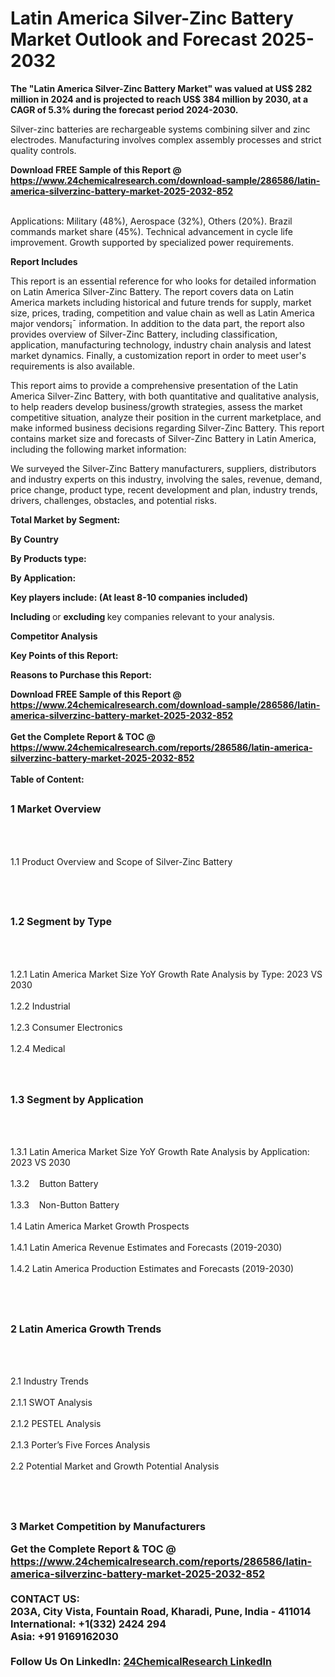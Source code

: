 <h1>Latin America Silver-Zinc Battery Market Outlook and Forecast 2025-2032</h1><p><strong>The "Latin America Silver-Zinc Battery Market" was valued at US$ 282 million in 2024 and is projected to reach US$ 384 million by 2030, at a CAGR of 5.3% during the forecast period 2024-2030.</strong></p><p>
</p><p>Silver-zinc batteries are rechargeable systems combining silver and zinc electrodes. Manufacturing involves complex assembly processes and strict quality controls.</p><div><b>Download FREE Sample of this Report @ 
            <a href="https://www.24chemicalresearch.com/download-sample/286586/latin-america-silverzinc-battery-market-2025-2032-852">
            https://www.24chemicalresearch.com/download-sample/286586/latin-america-silverzinc-battery-market-2025-2032-852</a></b></div><br><p>
Applications: Military (48%), Aerospace (32%), Others (20%). Brazil commands market share (45%). Technical advancement in cycle life improvement. Growth supported by specialized power requirements.</p><p>
</p><p><strong>Report Includes</strong></p><p>
</p><p>This report is an essential reference for who looks for detailed information on Latin America Silver-Zinc Battery. The report covers data on Latin America markets including historical and future trends for supply, market size, prices, trading, competition and value chain as well as Latin America major vendors¡¯ information. In addition to the data part, the report also provides overview of Silver-Zinc Battery, including classification, application, manufacturing technology, industry chain analysis and latest market dynamics. Finally, a customization report in order to meet user's requirements is also available.</p><p>
</p><p>This report aims to provide a comprehensive presentation of the Latin America Silver-Zinc Battery, with both quantitative and qualitative analysis, to help readers develop business/growth strategies, assess the market competitive situation, analyze their position in the current marketplace, and make informed business decisions regarding Silver-Zinc Battery. This report contains market size and forecasts of Silver-Zinc Battery in Latin America, including the following market information:</p><p>
We surveyed the Silver-Zinc Battery manufacturers, suppliers, distributors and industry experts on this industry, involving the sales, revenue, demand, price change, product type, recent development and plan, industry trends, drivers, challenges, obstacles, and potential risks.</p><p>
</p><p><strong>Total Market by Segment:</strong></p><p>
<strong>By Country</strong></p><p>
</p><p>
<strong>By Products type:</strong></p><p>
</p><p>
<strong>By Application:</strong></p><p>
</p><p>
<strong>Key players include: (At least 8-10 companies included)</strong></p><p>
</p><p>
</p><p><strong>Including </strong>or <strong>excluding </strong>key companies relevant to your analysis.</p><p>
<strong>Competitor Analysis</strong></p><p>
</p><p>
</p><p><strong>Key Points of this Report:</strong></p><p>
</p><p>
</p><p><strong>Reasons to Purchase this Report:</strong></p><p>
</p><div><b>Download FREE Sample of this Report @ 
            <a href="https://www.24chemicalresearch.com/download-sample/286586/latin-america-silverzinc-battery-market-2025-2032-852">
            https://www.24chemicalresearch.com/download-sample/286586/latin-america-silverzinc-battery-market-2025-2032-852</a></b></div><br><div><b>Get the Complete Report & TOC @ 
            <a href="https://www.24chemicalresearch.com/reports/286586/latin-america-silverzinc-battery-market-2025-2032-852">
            https://www.24chemicalresearch.com/reports/286586/latin-america-silverzinc-battery-market-2025-2032-852</a></b></div><br>
            <b>Table of Content:</b><p><h2><span style="font-size:16px"><strong>1 Market Overview&nbsp;&nbsp; &nbsp;</strong></span></h2><br />
<br />
<p>1.1 Product Overview and Scope of Silver-Zinc Battery&nbsp;</p><br />
<br />
<h2><strong><span style="font-size:16px">1.2 Segment by Type&nbsp;&nbsp; &nbsp;</span></strong></h2><br />
<br />
<p>1.2.1 Latin America Market Size YoY Growth Rate Analysis by Type: 2023 VS 2030&nbsp;&nbsp; &nbsp;<br /><br />
1.2.2 Industrial&nbsp;&nbsp; &nbsp;<br /><br />
1.2.3 Consumer Electronics<br /><br />
1.2.4 Medical<br /><br />
<br />
<h2><span style="font-size:16px"><strong>1.3 Segment by Application&nbsp;&nbsp;</strong></span></h2><br />
<br />
<p>1.3.1 Latin America Market Size YoY Growth Rate Analysis by Application: 2023 VS 2030&nbsp;&nbsp; &nbsp;<br /><br />
1.3.2&nbsp;&nbsp; &nbsp;Button Battery<br /><br />
1.3.3&nbsp;&nbsp; &nbsp;Non-Button Battery<br /><br />
1.4 Latin America Market Growth Prospects&nbsp;&nbsp; &nbsp;<br /><br />
1.4.1 Latin America Revenue Estimates and Forecasts (2019-2030)&nbsp;&nbsp; &nbsp;<br /><br />
1.4.2 Latin America Production Estimates and Forecasts (2019-2030)&nbsp;&nbsp;</p><br />
<br />
<h2><span style="font-size:16px"><strong>2 Latin America Growth Trends&nbsp;&nbsp; &nbsp;</strong></span></h2><br />
<br />
<p>2.1 Industry Trends&nbsp;&nbsp; &nbsp;<br /><br />
2.1.1 SWOT Analysis&nbsp;&nbsp; &nbsp;<br /><br />
2.1.2 PESTEL Analysis&nbsp;&nbsp; &nbsp;<br /><br />
2.1.3 Porter&rsquo;s Five Forces Analysis&nbsp;&nbsp; &nbsp;<br /><br />
2.2 Potential Market and Growth Potential Analysis&nbsp;&nbsp; &nbsp;</p><br />
<br />
<h2><span style="font-size:16px"><strong>3 Market Competition by Manufacturers&nbsp</p><div><b>Get the Complete Report & TOC @ 
            <a href="https://www.24chemicalresearch.com/reports/286586/latin-america-silverzinc-battery-market-2025-2032-852">
            https://www.24chemicalresearch.com/reports/286586/latin-america-silverzinc-battery-market-2025-2032-852</a></b></div><br><b>CONTACT US:</b><br>
            203A, City Vista, Fountain Road, Kharadi, Pune, India - 411014<br>
            International: +1(332) 2424 294<br>
            Asia: +91 9169162030 <br><br>
            Follow Us On LinkedIn: <a href="https://www.linkedin.com/company/24chemicalresearch/">24ChemicalResearch LinkedIn</a>